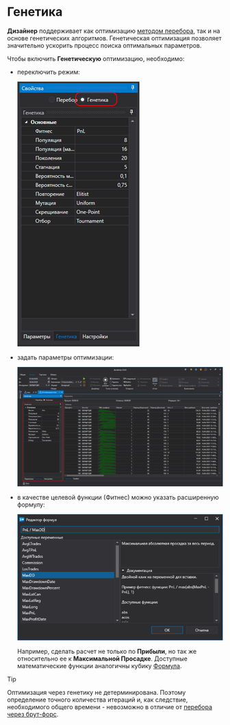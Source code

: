 # Генетика

**Дизайнер** поддерживает как оптимизацию [методом перебора](brute_force.md), так и на основе генетических алгоритмов. Генетическая оптимизация позволяет значительно ускорить процесс поиска оптимальных параметров.

Чтобы включить **Генетическую** оптимизацию, необходимо:

- переключить режим:

  ![Designer_Optimization_Genetic_00](../../../images/designer_optimization_genetic_00.png)

- задать параметры оптимизации:

  ![Designer_Optimization_Genetic_01](../../../images/designer_optimization_genetic_01.png)

- в качестве целевой функции (Фитнес) можно указать расширенную формулу:

  ![Designer_Optimization_Genetic_02](../../../images/designer_optimization_genetic_02.png)

  Например, сделать расчет не только по **Прибыли**, но так же относительно ее к **Максимальной Просадке**. Доступные математические функции аналогичны кубику [Формула](../strategies/using_visual_designer/elements/common/formula.md).

> [!TIP]
> Оптимизация через генетику не детерминирована. Поэтому определение точного количества итераций и, как следствие, необходимого общего времени - невозможно в отличие от [перебора через брут-форс](brute_force.md).
